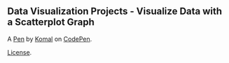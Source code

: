 Data Visualization Projects - Visualize Data with a Scatterplot Graph
---------------------------------------------------------------------


A [Pen](https://codepen.io/komal21/pen/MWaLJNp) by [Komal](https://codepen.io/komal21) on [CodePen](https://codepen.io).

[License](https://codepen.io/komal21/pen/MWaLJNp/license).